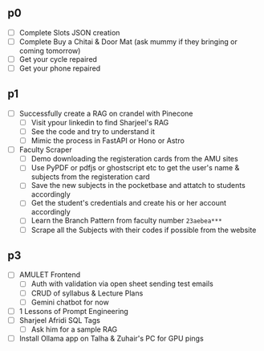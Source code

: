 
## p0
- [ ] Complete Slots JSON creation
- [ ] Complete Buy a Chitai & Door Mat (ask mummy if they bringing or coming tomorrow)
- [ ] Get your cycle repaired
- [ ] Get your phone repaired 

## p1
- [ ] Successfully create a RAG on crandel with Pinecone 
	- [ ] Visit ypour linkedin to find Sharjeel's RAG
	- [ ] See the code and try to understand it
	- [ ] Mimic the process in FastAPI or Hono or Astro 
- [ ] Faculty Scraper
	- [ ] Demo downloading the registeration cards from the AMU sites
	- [ ] Use PyPDF or pdfjs or ghostscript etc to get the user's name & subjects from the registeration card 
	- [ ] Save the new subjects in the pocketbase and attatch to students accordingly
	- [ ] Get the student's credentials and create his or her account accordingly
	- [ ] Learn the Branch Pattern from faculty number `23aebea***`
	- [ ] Scrape all the Subjects with their codes if possible from the website 

## p3
- [ ] AMULET Frontend 
	- [ ] Auth with validation via open sheet sending test emails
	- [ ] CRUD of syllabus & Lecture Plans
	- [ ] Gemini chatbot for now
- [ ] 1 Lessons of Prompt Engineering
- [ ] Sharjeel Afridi SQL Tags 
	- [ ] Ask him for a sample RAG
- [ ] Install Ollama app on Talha & Zuhair's PC for GPU pings